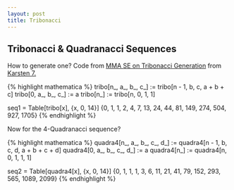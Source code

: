 ```yaml
---
layout: post
title: Tribonacci
---
```


## Tribonacci & Quadranacci Sequences

How to generate one? Code from [MMA SE on Tribonacci Generation](https://mathematica.stackexchange.com/a/97015/59860) from [Karsten 7.](https://mathematica.stackexchange.com/users/18476/karsten-7)

{% highlight mathematica %}
tribo[n_, a_, b_, c_] := tribo[n - 1, b, c, a + b + c]
tribo[0, a_, b_, c_] := a
tribo[n_] := tribo[n, 0, 1, 1]

seq1 = Table[tribo[x], {x, 0, 14}]
{0, 1, 1, 2, 4, 7, 13, 24, 44, 81, 149, 274, 504, 927, 1705}
{% endhighlight %}

Now for the 4-Quadranacci sequence?

{% highlight mathematica %}
quadra4[n_, a_, b_, c_, d_] := quadra4[n - 1, b, c, d, a + b + c + d]
quadra4[0, a_, b_, c_, d_] := a
quadra4[n_] := quadra4[n, 0, 1, 1, 1]

seq2 = Table[quadra4[x], {x, 0, 14}]
{0, 1, 1, 1, 3, 6, 11, 21, 41, 79, 152, 293, 565, 1089, 2099}
{% endhighlight %}


